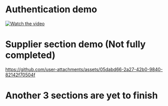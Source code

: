 # Authentication demo

[![Watch the video](https://github.com/user-attachments/assets/25538b33-be19-4dd5-a467-85b8789c5c6a)](https://youtube.com/shorts/7cn1le6hliM?feature=share)

# Supplier section demo (Not fully completed)

https://github.com/user-attachments/assets/05dabd66-2a27-42b0-9840-82142f70504f

# Another 3 sections are yet to finish
